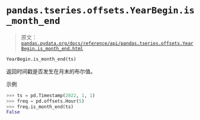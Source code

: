 # `pandas.tseries.offsets.YearBegin.is_month_end`

> 原文：[`pandas.pydata.org/docs/reference/api/pandas.tseries.offsets.YearBegin.is_month_end.html`](https://pandas.pydata.org/docs/reference/api/pandas.tseries.offsets.YearBegin.is_month_end.html)

```py
YearBegin.is_month_end(ts)
```

返回时间戳是否发生在月末的布尔值。

示例

```py
>>> ts = pd.Timestamp(2022, 1, 1)
>>> freq = pd.offsets.Hour(5)
>>> freq.is_month_end(ts)
False 
```
